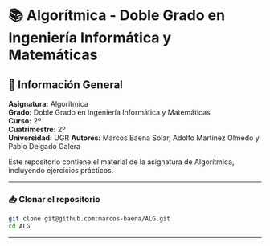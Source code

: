 # 📚 Algorítmica - Doble Grado en Ingeniería Informática y Matemáticas

## 📌 Información General
**Asignatura:** Algorítmica  
**Grado:** Doble Grado en Ingeniería Informática y Matemáticas  
**Curso:** 2º  
**Cuatrimestre:** 2º  
**Universidad:** UGR
**Autores:** Marcos Baena Solar, Adolfo Martínez Olmedo y Pablo Delgado Galera

Este repositorio contiene el material de la asignatura de Algorítmica, incluyendo ejercicios prácticos.

---

### 📥 Clonar el repositorio
```bash
git clone git@github.com:marcos-baena/ALG.git
cd ALG
```

---

